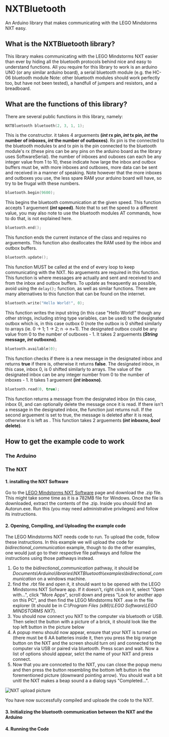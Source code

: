 # NXTBluetooth
An Arduino library that makes communicating with the LEGO Mindstorms NXT easy.

## What is the NXTBluetooth library?

This library makes communicating with the LEGO Mindstorms NXT easier than ever by hiding all the bluetooth protocols behind nice and easy to understand functions. All you require for this library to work is an arduino UNO (or any similar arduino board), a serial bluetooth module (e.g. the HC-06 bluetooth module Note: other bluetooth modules should work perfectly too, but have not been tested), a handfull of jumpers and resistors, and a breadboard.

## What are the functions of this library?

There are several public functions in this library, namely:

``` C++
NXTBluetooth bluetooth(2, 3, 1, 1);
```

This is the constructor. it takes 4 arguements **(_int_ rx pin, _int_ tx pin, _int_ the number of inboxes, _int_ the number of outboxes)**. Rx pin is the connected to the bluetooth modules tx and tx pin is the pin connected to the bluetooth module's rx (these pins can be any pins on the arduino board as the library uses SoftwareSerial). the number of inboxes and ouboxes can each be any integer value from 1 to 10, these indicate how large the inbox and outbox buffers must be, with more inboxes and outboxes, more data can be sent and received in a manner of speaking. Note however that the more inboxes and outboxes you use, the less spare RAM your arduino board will have, so try to be frugal with these numbers.

``` C++
bluetooth.begin(9600);
```

This begins the bluetooth communication at the given speed. This function accepts 1 arguement **(_int_ speed)**. Note that to set the speed to a different value, you may also note to use the bluetooth modules AT commands, how to do that, is not explained here.

``` C++
bluetooth.end();
```
This function ends the current instance of the class and requires no arguements. This function also deallocates the RAM used by the inbox and outbox buffers.

``` C++
bluetooth.update();
```

This function MUST be called at the end of every loop to keep communicating with the NXT. No arguements are required in this function. This function is where messages are actually and sent and received to and from the inbox and outbox buffers. To update as freaquently as possible, avoid using the `delay();` function, as well as similar functions. There are many alternatives to this function that can be found on the internet.

``` C++
bluetooth.write("Hello World!", 0);
```

This function writes the input string (in this case "Hello World!" though any other strings, including string type variables, can be used) to the designated outbox which is, in this case outbox 0 (note the outbox is 0 shifted similarly to arrays (ie. 0 -> 1; 1 -> 2; n -> n+1). The designated outbox could be any value from 0 to the number of outboxes - 1. It takes 2 arguements **(_String_ message, _int_ outboxno)**.

``` C++
bluetooth.available(0);
```

This function checks if there is a new message in the designated inbox and returns **true** if there is, otherwise it returns **false**. The designated inbox, in this case, inbox 0, is 0 shifted similarly to arrays. The value of the designated inbox can be any integer number from 0 to the number of inboxes - 1. It takes 1 arguement **(_int_ inboxno)**.

``` C++
bluetooth.read(0, true);
```

This function returns a message from the designated inbox (in this case, inbox 0), and can optionally delete the message once it is read. If there isn't a message in the designated inbox, the function just returns null. If the second arguement is set to true, the message is deleted after it is read, otherwise it is left as . This function takes 2 arguements **(_int_ inboxno, _bool_ delete)**.


## How to get the example code to work

### The Arduino 

### The NXT

#### 1. installing the NXT Software

Go to the [LEGO Mindstorms NXT Software](https://education.lego.com/en-us/downloads/retiredproducts/nxt/software) page and download the .zip file. This might take some time as it is a 782MB file for Windows. Once the file is downloaded, extract the contents of the .zip. Inside you should find an Autorun.exe. Run this (you may need administrative privileges) and follow its instructions.

#### 2. Opening, Compiling, and Uploading the example code

The LEGO Mindstorms NXT needs code to run. To upload the code, follow these instructions. In this example we will upload the code for _bidirectional_communication_ example, though to do the other examples, one would just go to their respective file pathways and follow the instructions using those pathways instead. 

1. Go to the _bidirectional_communication_ pathway, it should be _Documents\Arduino\libraries\NXTBluetooth\examples\bidirectional_communication_ on a windows machine.
2. find the .rbt file and open it, it should want to be opened with the LEGO Mindstorms NXT Sofware app. If it doesn't, right click on it, select "Open with...", click "More Apps", scroll down and press "Look for another app on this PC", and then find the LEGO Mindstorms NXT .exe in the file explorer (It should be in _C:\Program Files (x86)\LEGO Software\LEGO MINDSTORMS NXT_).
3. You should now connect you NXT to the computer via bluetooth or USB. Then select the button with a picture of a brick, it should look like the top left button in the picture below
4. A popup menu should now appear, ensure that your NXT is turned on (there must be 6 AA batteries inside it, then you press the big orange button on the NXT and the screen should turn on) and connected to the computer via USB or paired via bluetooth. Press scan and wait. Now a list of options should appear, selct the name of your NXT and press connect.
5. Now that you are connceted to the NXT, you can close the popup menu and then press the button resembling the bottom left button in the forementioned picture (downward pointing arrow). You should wait a bit unitl the NXT makes a beap sound a a dialog says "Completed...".

![NXT upload picture](https://github.com/Aidywady/Library-Pictures/blob/main/NXT%20upload%20picture.png)

You have now successfully compiled and uploade the code to the NXT.

#### 3. Initializing the bluetooth communication between the NXT and the Arduino

#### 4. Running the Code
